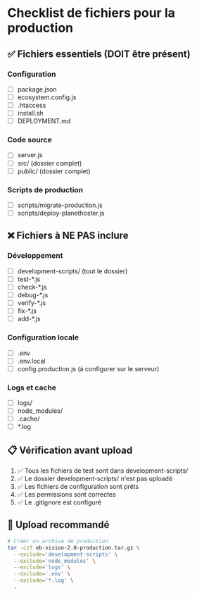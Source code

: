 # Checklist de fichiers pour la production

## ✅ Fichiers essentiels (DOIT être présent)

### Configuration
- [ ] package.json
- [ ] ecosystem.config.js
- [ ] .htaccess
- [ ] install.sh
- [ ] DEPLOYMENT.md

### Code source
- [ ] server.js
- [ ] src/ (dossier complet)
- [ ] public/ (dossier complet)

### Scripts de production
- [ ] scripts/migrate-production.js
- [ ] scripts/deploy-planethoster.js

## ❌ Fichiers à NE PAS inclure

### Développement
- [ ] development-scripts/ (tout le dossier)
- [ ] test-*.js
- [ ] check-*.js
- [ ] debug-*.js
- [ ] verify-*.js
- [ ] fix-*.js
- [ ] add-*.js

### Configuration locale
- [ ] .env
- [ ] .env.local
- [ ] config.production.js (à configurer sur le serveur)

### Logs et cache
- [ ] logs/
- [ ] node_modules/
- [ ] .cache/
- [ ] *.log

## 📋 Vérification avant upload

1. ✅ Tous les fichiers de test sont dans development-scripts/
2. ✅ Le dossier development-scripts/ n'est pas uploadé
3. ✅ Les fichiers de configuration sont prêts
4. ✅ Les permissions sont correctes
5. ✅ Le .gitignore est configuré

## 🚀 Upload recommandé

```bash
# Créer un archive de production
tar -czf eb-vision-2.0-production.tar.gz \
  --exclude='development-scripts' \
  --exclude='node_modules' \
  --exclude='logs' \
  --exclude='.env' \
  --exclude='*.log' \
  .
```
